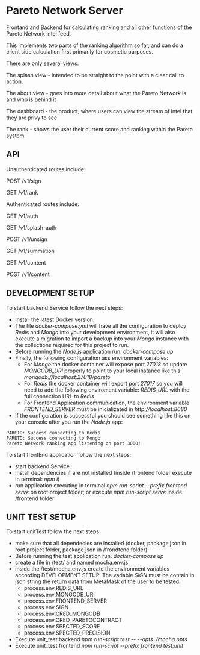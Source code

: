 # Pareto Network Server

Frontand and Backend for calculating ranking and all other functions of the Pareto Network intel feed.

This implements two parts of the ranking algorithm so far, and can do a client side calculation first primarily for cosmetic purposes.

There are only several views:

The splash view - intended to be straight to the point with a clear call to action.

The about view - goes into more detail about what the Pareto Network is and who is behind it

The dashboard - the product, where users can view the stream of intel that they are privy to see

The rank - shows the user their current score and ranking within the Pareto system.

## API

Unauthenticated routes include:

POST  /v1/sign

GET   /v1/rank

Authenticated routes include:

GET   /v1/auth

GET   /v1/splash-auth

POST  /v1/unsign

GET   /v1/summation

GET   /v1/content

POST  /v1/content



## DEVELOPMENT SETUP

To start backend Service follow the next steps:

- Install the latest Docker version.
- The file _docker-compose.yml_  will have all the configuration to deploy _Redis_ and _Mongo_ into your development environment, it will also execute a migration to import a backup  into your _Mongo_ instance with the collections required for this project to run.
- Before running the _Node.js_ application run: *docker-compose up*
- Finally, the following configuration ass environment variables:
    -  For _Mongo_ the docker container will expose port *27018* so update *MONGODB_URI* properly to point to your local instance like this: *mongodb://localhost:27018/pareto*
    -  For _Redis_ the docker container will export port  *27017* so you will need to add the following enviroment variable: *REDIS_URL* with the full connection URL to *Redis*
    -  For Frontend Application communication, the environment variable *FRONTEND_SERVER* must be inicializated in *http://localhost:8080*
- if the configuration is successful you should see something like this on your console after you run the *Node.js* app:

```
PARETO: Success connecting to Redis
PARETO: Success connecting to Mongo 
Pareto Network ranking app listening on port 3000!
```
To start frontEnd application follow the next steps:
- start backend Service
- install dependencies if are not installed (inside /frontend folder execute in terminal: *npm i*)
- run application executing in terminal  *npm run-script --prefix frontend serve*  on root project folder; or execute *npm run-script serve* inside /frontend folder

## UNIT TEST SETUP

To start unitTest follow the next steps:
- make sure that all dependecies are installed (docker, package.json in root project folder, package.json in /frondtend folder)
- Before running the test application run: *docker-compose up*
- create a file in /test/ and named mocha.env.js
- inside the /test/mocha.env.js create the environment variables according DEVELOPMENT SETUP. The variable *SIGN* must be contain in json string the return data from MetaMask of the user to be tested:
    - process.env.REDIS_URL
    - process.env.MONGODB_URI
    - process.env.FRONTEND_SERVER
    - process.env.SIGN
    - process.env.CRED_MONGODB
    - process.env.CRED_PARETOCONTRACT
    - process.env.SPECTED_SCORE
    - process.env.SPECTED_PRECISION
- Execute unit_test backend  *npm run-script test --  --opts ./mocha.opts*
- Execute unit_test frontend  *npm run-script --prefix frontend test:unit*
